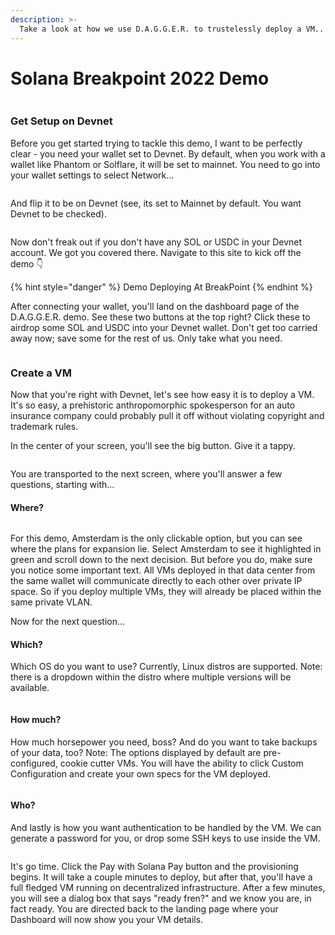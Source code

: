 ```yaml
---
description: >-
  Take a look at how we use D.A.G.G.E.R. to trustelessly deploy a VM..
---
```


# Solana Breakpoint 2022 Demo

<figure><img src="https://media.tenor.com/r-mBXs5HH2EAAAAM/thumbs-up-keanu-reeves.gif" alt=""><figcaption></figcaption></figure>

### Get Setup on Devnet

Before you get started trying to tackle this demo, I want to be perfectly clear - you need your wallet set to Devnet. By default, when you work with a wallet like Phantom or Solflare, it will be set to mainnet. You need to go into your wallet settings to select Network...

<figure><img src="../.gitbook/assets/Screenshot 2022-11-01 at 1.07.38 PM.png" alt=""><figcaption></figcaption></figure>

And flip it to be on Devnet (see, its set to Mainnet by default. You want Devnet to be checked).

<figure><img src="../.gitbook/assets/Screenshot 2022-11-01 at 1.07.52 PM.png" alt=""><figcaption></figcaption></figure>

Now don't freak out if you don't have any SOL or USDC in your Devnet account. We got you covered there. Navigate to this site to kick off the demo 👇

{% hint style="danger" %}
Demo Deploying At BreakPoint
{% endhint %}

After connecting your wallet, you'll land on the dashboard page of the D.A.G.G.E.R. demo. See these two buttons at the top right? Click these to airdrop some SOL and USDC into your Devnet wallet. Don't get too carried away now; save some for the rest of us. Only take what you need.

<figure><img src="../.gitbook/assets/Screenshot 2022-11-01 at 1.13.12 PM.png" alt=""><figcaption></figcaption></figure>

### Create a VM

Now that you're right with Devnet, let's see how easy it is to deploy a VM. It's so easy, a prehistoric anthropomorphic spokesperson for an auto insurance company could probably pull it off without violating copyright and trademark rules.

In the center of your screen, you'll see the big button. Give it a tappy.

<figure><img src="../.gitbook/assets/Screenshot 2022-11-01 at 1.15.23 PM.png" alt=""><figcaption></figcaption></figure>

You are transported to the next screen, where you'll answer a few questions, starting with...

#### Where?

<figure><img src="../.gitbook/assets/Screenshot 2022-11-01 at 1.23.09 PM.png" alt=""><figcaption></figcaption></figure>

For this demo, Amsterdam is the only clickable option, but you can see where the plans for expansion lie. Select Amsterdam to see it highlighted in green and scroll down to the next decision. But before you do, make sure you notice some important text. All VMs deployed in that data center from the same wallet will communicate directly to each other over private IP space. So if you deploy multiple VMs, they will already be placed within the same private VLAN.

Now for the next question...

#### Which?

Which OS do you want to use? Currently, Linux distros are supported. Note: there is a dropdown within the distro where multiple versions will be available.

<figure><img src="../.gitbook/assets/Screenshot 2022-11-01 at 1.30.39 PM.png" alt=""><figcaption></figcaption></figure>

#### How much?

How much horsepower you need, boss? And do you want to take backups of your data, too? Note: The options displayed by default are pre-configured, cookie cutter VMs. You will have the ability to click Custom Configuration and create your own specs for the VM deployed.

<figure><img src="../.gitbook/assets/Screenshot 2022-11-01 at 1.33.17 PM.png" alt=""><figcaption></figcaption></figure>

#### Who?

And lastly is how you want authentication to be handled by the VM. We can generate a password for you, or drop some SSH keys to use inside the VM.

<figure><img src="../.gitbook/assets/Screenshot 2022-11-01 at 1.40.43 PM.png" alt=""><figcaption></figcaption></figure>

It's go time. Click the Pay with Solana Pay button and the provisioning begins. It will take a couple minutes to deploy, but after that, you'll have a full fledged VM running on decentralized infrastructure. After a few minutes, you will see a dialog box that says "ready fren?" and we know you are, in fact ready. You are directed back to the landing page where your Dashboard will now show you your VM details.

<figure><img src="../.gitbook/assets/vm.png" alt=""><figcaption></figcaption></figure>
